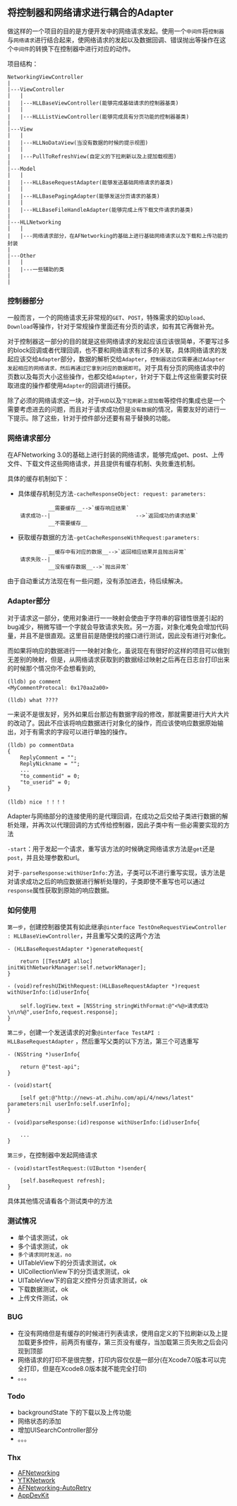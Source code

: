 
## 将控制器和网络请求进行耦合的Adapter

做这样的一个项目的目的是方便开发中的网络请求发起。使用一个`中间件`将`控制器`与`网络请求`进行结合起来，使网络请求的发起以及数据回调、错误抛出等操作在这个`中间件`的转换下在控制器中进行对应的动作。

项目结构：

```
NetworkingViewController
|
|---ViewController
|	|
|	|---HLLBaseViewController(能够完成基础请求的控制器基类)
|	|
|	|---HLLListViewController(能够完成具有分页功能的控制器基类)
|
|---View
|	|
|	|---HLLNoDataView(当没有数据的时候的提示视图)
|	|
|	|---PullToRefreshView(自定义的下拉刷新以及上提加载视图)
|	
|---Model
|	|
|	|---HLLBaseRequestAdapter(能够发送基础网络请求的基类)
|	|
|	|---HLLBasePagingAdapter(能够发送分页请求的基类)
|	|
|	|---HLLBaseFileHandleAdapter(能够完成上传下载文件请求的基类)
|
|---HLLNetworking
|	|
|	|---网络请求部分，在AFNetworking的基础上进行基础网络请求以及下载和上传功能的封装
|
|---Other
|	|
|	|---一些辅助的类
|
|
```

### 控制器部分

一般而言，一个的网络请求无非常规的`GET`、`POST`，特殊需求的如`Upload`、`Download`等操作，针对于常规操作里面还有分页的请求，如有其它再做补充。

对于控制器这一部分的目的就是这些网络请求的发起应该应该很简单，不要写过多的block回调或者代理回调，也不要和网络请求有过多的关联，具体网络请求的发起应该交给`Adapter`部分，数据的解析交给`Adapter`，`控制器这边仅需要通过Adapter发起相应的网络请求，然后再通过它拿到对应的数据即可`。对于具有分页的网络请求中的页数以及每页大小这些操作，也都交给`Adapter`，针对于下载上传这些需要实时获取进度的操作都使用`Adapter`的回调进行捕获。

除了必须的网络请求这一块，对于`HUD`以及`下拉刷新上提加载`等控件的集成也是一个需要考虑进去的问题，而且对于请求成功但是`没有数据`的情况，需要友好的进行一下提示。除了这些，针对于控件部分还要有易于替换的功能。


### 网络请求部分

在AFNetworking 3.0的基础上进行封装的网络请求，能够完成get、post、上传文件、下载文件这些网络请求，并且提供有缓存机制、失败重连机制。

具体的缓存机制如下：

* 具体缓存机制见方法`-cacheResponseObject: request: parameters:`

```
             __需要缓存__-->`缓存响应结果`
    请求成功--|                           -->`返回成功的请求结果`
             __不需要缓存__
```

* 获取缓存数据的方法`-getCacheResponseWithRequest:parameters:`

```
             __缓存中有对应的数据__-->`返回相应结果并且抛出异常`
    请求失败--|
             __没有缓存数据__-->`抛出异常`
```

由于自动重试方法现在有一些问题，没有添加进去，待后续解决。

### Adapter部分

对于请求这一部分，使用对象进行一一映射会使由于字符串的容错性很差引起的bug减少，稍微写错一个字就会导致请求失败。另一方面，对象化难免会增加代码量，并且不是很直观。这里目前是随便找的接口进行测试，因此没有进行对象化。

而如果将响应的数据进行一一映射对象化，虽说现在有很好的这样的项目可以做到无差别的映射，但是，从网络请求获取到的数据经过映射之后再在日志台打印出来的时候那个情况你不会想看到的,

```
(lldb) po comment
<MyCommentProtocal: 0x170aa2a00>

(lldb) what ????
```

一来说不是很友好，另外如果后台那边有数据字段的修改，那就需要进行大片大片的改动了。因此不应该将响应数据进行对象化的操作，而应该使响应数据原始输出，对于有需求的字段可以进行单独的操作。

```
(lldb) po commentData
{
    ReplyComment = "";
    ReplyNickname = "";
    ...
    "to_commentid" = 0;
    "to_userid" = 0;
}

(lldb) nice ！！！！
```

Adapter与网络部分的连接使用的是代理回调，在成功之后交给子类进行数据的解析处理，并再次以代理回调的方式传给控制器，因此子类中有一些必需要实现的方法

`-start`：用于发起一个请求，重写该方法的时候确定网络请求方法是`get`还是`post`，并且处理参数和url。

对于`-parseResponse:withUserInfo:`方法，子类可以不进行重写实现，该方法是对请求成功之后的响应数据进行解析处理的，子类即使不重写也可以通过`response`属性获取到原始的响应数据。

### 如何使用

`第一步`，创建控制器使其有如此继承`@interface TestOneRequestViewController : HLLBaseViewController`，并且重写父类的这两个方法

```
- (HLLBaseRequestAdapter *)generateRequest{

    return [[TestAPI alloc] initWithNetworkManager:self.networkManager];
}

- (void)refreshUIWithRequest:(HLLBaseRequestAdapter *)request withUserInfo:(id)userInfo{

    self.logView.text = [NSString stringWithFormat:@"<%@>请求成功\n\n%@",userInfo,request.response];
}
```

`第二步`，创建一个发送请求的对象`@interface TestAPI : HLLBaseRequestAdapter`
，然后重写父类的以下方法，第三个可选重写

```
- (NSString *)userInfo{

    return @"test-api";
}

- (void)start{

    [self get:@"http://news-at.zhihu.com/api/4/news/latest" parameters:nil userInfo:self.userInfo];
}

- (void)parseResponse:(id)response withUserInfo:(id)userInfo{

    ...
}
```

`第三步`，在控制器中发起网络请求

```
- (void)startTestRequest:(UIButton *)sender{

    [self.baseRequest refresh];
}
```

具体其他情况请看各个测试类中的方法

### 测试情况

* 单个请求测试，ok
* 多个请求测试，ok
* `多个请求同时发送，no`
* UITableView下的分页请求测试，ok
* UICollectionView下的分页请求测试，ok
* UITableView下的自定义控件分页请求测试，ok
* 下载数据测试，ok
* 上传文件测试，ok


### BUG

* 在没有网络但是有缓存的时候进行列表请求，使用自定义的下拉刷新以及上提加载更多控件，前两页有缓存，第三页没有缓存，当加载第三页失败之后会闪现到顶部
* 网络请求的打印不是很完整，打印内容仅仅是一部分(在Xcode7.0版本可以完全打印，但是在Xcode8.0版本就不能完全打印)
* 。。。

### Todo

 * backgroundState 下的下载以及上传功能
 * 网络状态的添加
 * 增加UISearchController部分
 * 。。。



### Thx

   * [AFNetworking](https://github.com/AFNetworking/AFNetworking)
   * [YTKNetwork](https://github.com/yuantiku/YTKNetwork)
   * [AFNetworking-AutoRetry](https://github.com/shaioz/AFNetworking-AutoRetry)
   * [AppDevKit](https://github.com/yahoo/AppDevKit)



